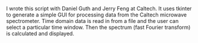I wrote this script with Daniel Guth and Jerry Feng at Caltech. It uses tkinter to generate a simple GUI for processing data from the Caltech microwave spectrometer. Time domain data is read in from a file and the user can select a particular time window. Then the spectrum (fast Fourier transform) is calculated and displayed.
